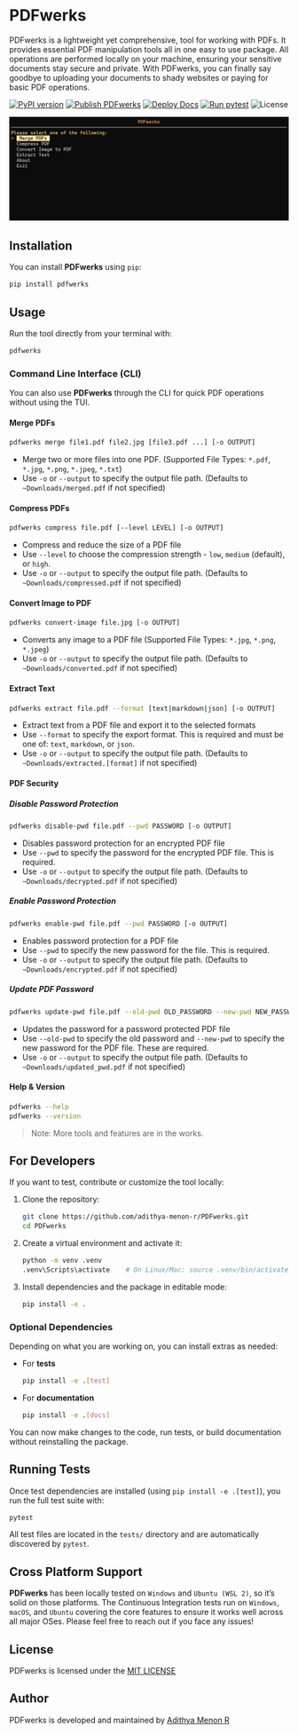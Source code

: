 # PDFwerks
PDFwerks is a lightweight yet comprehensive, tool for working with PDFs. It provides essential PDF manipulation tools all in one easy to use package. All operations are performed locally on your machine, ensuring your sensitive documents stay secure and private. With PDFwerks, you can finally say goodbye to uploading your documents to shady websites or paying for basic PDF operations.

[![PyPI version](https://img.shields.io/pypi/v/pdfwerks.svg)](https://pypi.org/project/pdfwerks/)
[![Publish PDFwerks](https://github.com/adithya-menon-r/PDFwerks/actions/workflows/publish.yaml/badge.svg)](https://github.com/adithya-menon-r/PDFwerks/actions/workflows/publish.yaml)
[![Deploy Docs](https://github.com/adithya-menon-r/PDFwerks/actions/workflows/deploy.yaml/badge.svg)](https://github.com/adithya-menon-r/PDFwerks/actions/workflows/deploy.yaml)
[![Run pytest](https://github.com/adithya-menon-r/PDFwerks/actions/workflows/test.yaml/badge.svg)](https://github.com/adithya-menon-r/PDFwerks/actions/workflows/test.yaml)
![License](https://img.shields.io/github/license/adithya-menon-r/PDFwerks)

![PDFwerks TUI](/docs/assets/TUI-Interface.png)

## Installation
You can install **PDFwerks** using `pip`:
```bash
pip install pdfwerks
```

## Usage
Run the tool directly from your terminal with:
```bash
pdfwerks
```

### Command Line Interface (CLI)
You can also use **PDFwerks** through the CLI for quick PDF operations without using the TUI.

#### Merge PDFs
```bash
pdfwerks merge file1.pdf file2.jpg [file3.pdf ...] [-o OUTPUT]
```
- Merge two or more files into one PDF. (Supported File Types: `*.pdf`, `*.jpg`, `*.png`, `*.jpeg`, `*.txt`)
- Use `-o` or `--output` to specify the output file path. (Defaults to `~Downloads/merged.pdf` if not specified)

#### Compress PDFs
```bash
pdfwerks compress file.pdf [--level LEVEL] [-o OUTPUT]
```
- Compress and reduce the size of a PDF file
- Use `--level` to choose the compression strength - `low`, `medium` (default), or `high`.
- Use `-o` or `--output` to specify the output file path. (Defaults to `~Downloads/compressed.pdf` if not specified)

#### Convert Image to PDF
```bash
pdfwerks convert-image file.jpg [-o OUTPUT]
```
- Converts any image to a PDF file (Supported File Types: `*.jpg`, `*.png`, `*.jpeg`)
- Use `-o` or `--output` to specify the output file path. (Defaults to `~Downloads/converted.pdf` if not specified)

#### Extract Text
```bash
pdfwerks extract file.pdf --format [text|markdown|json] [-o OUTPUT]
```
- Extract text from a PDF file and export it to the selected formats
- Use `--format` to specify the export format. This is required and must be one of: `text`, `markdown`, or `json`.
- Use `-o` or `--output` to specify the output file path. (Defaults to `~Downloads/extracted.[format]` if not specified)

#### PDF Security

##### Disable Password Protection
```bash
pdfwerks disable-pwd file.pdf --pwd PASSWORD [-o OUTPUT]
```
- Disables password protection for an encrypted PDF file
- Use `--pwd` to specify the password for the encrypted PDF file. This is required.
- Use `-o` or `--output` to specify the output file path. (Defaults to `~Downloads/decrypted.pdf` if not specified)

##### Enable Password Protection
```bash
pdfwerks enable-pwd file.pdf --pwd PASSWORD [-o OUTPUT]
```
- Enables password protection for a PDF file
- Use `--pwd` to specify the new password for the file. This is required.
- Use `-o` or `--output` to specify the output file path. (Defaults to `~Downloads/encrypted.pdf` if not specified)

##### Update PDF Password
```bash
pdfwerks update-pwd file.pdf --old-pwd OLD_PASSWORD --new-pwd NEW_PASSWORD [-o OUTPUT]
```
- Updates the password for a password protected PDF file
- Use `--old-pwd` to specify the old password and `--new-pwd` to specify the new password for the PDF file. These are required.
- Use `-o` or `--output` to specify the output file path. (Defaults to `~Downloads/updated_pwd.pdf` if not specified)

#### Help & Version
```bash
pdfwerks --help
pdfwerks --version
```

> Note: More tools and features are in the works. 

## For Developers
If you want to test, contribute or customize the tool locally:

1. Clone the repository:

    ```bash
    git clone https://github.com/adithya-menon-r/PDFwerks.git
    cd PDFwerks
    ```

2. Create a virtual environment and activate it:

    ```bash
    python -m venv .venv
    .venv\Scripts\activate    # On Linux/Mac: source .venv/bin/activate
    ```

3. Install dependencies and the package in editable mode:

    ```bash
    pip install -e .
    ```

### Optional Dependencies
Depending on what you are working on, you can install extras as needed:
- For **tests**

    ```bash
    pip install -e .[test]
    ```

- For **documentation**

    ```bash
    pip install -e .[docs]
    ```

You can now make changes to the code, run tests, or build documentation without reinstalling the package.

## Running Tests
Once test dependencies are installed (using `pip install -e .[test]`), you run the full test suite with:

```bash
pytest
```

All test files are located in the `tests/` directory and are automatically discovered by `pytest`.

## Cross Platform Support
**PDFwerks** has been locally tested on `Windows` and `Ubuntu (WSL 2)`, so it’s solid on those platforms. The Continuous Integration tests run on `Windows`, `macOS`, and `Ubuntu` covering the core features to ensure it works well across all major OSes. Please feel free to reach out if you face any issues!

## License
PDFwerks is licensed under the [MIT LICENSE](LICENSE)

## Author
PDFwerks is developed and maintained by [Adithya Menon R](https://github.com/adithya-menon-r)
